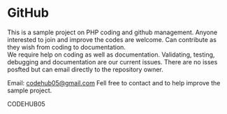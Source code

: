 # GitHub

This is a sample project on PHP coding and github management. 
Anyone interested to join and improve the codes are welcome.
Can contribute as they wish from coding to documentation.  
We require help on coding as well as documentation.
Validating, testing, debugging and documentation are our current issues.
There are no isses posfted but can email directly to the repository owner.

Email: codehub05@gmail.com
Fell free to contact and to help improve the sample project.

CODEHUB05

